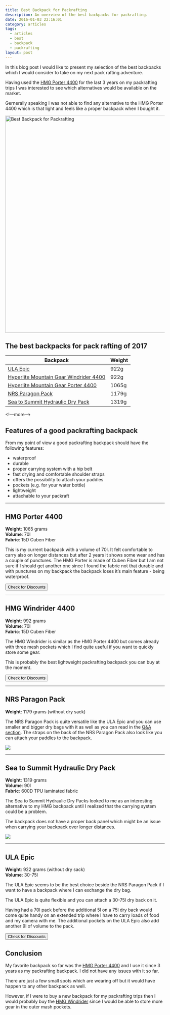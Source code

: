 ```yaml
---
title: Best Backpack for Packrafting
description: An overview of the best backpacks for packrafting.
date: 2016-01-03 22:16:01
category: articles
tags:
  - articles
  - best
  - backpack
  - packrafting
layout: post
---
```


In this blog post I would like to present my selection of the best backpacks which I would consider to take on my next pack rafting adventure.  

Having used the [HMG Porter 4400](http://www.hikeventures.com/gear-review-hmg-porter-4400-black/) for the last 3 years on my packrafting trips I was interested to see which alternatives would be available on the market.  

Gernerally speaking I was not able to find any alternative to the HMG Porter 4400 which is that light and feels like a proper backpack when I bought it.  

<a data-flickr-embed="true"  href="[https://www.flickr.com/photos/90204224@N07/14464273681/in/album-72157646473379013](https://www.flickr.com/photos/90204224@N07/14464273681/in/album-72157646473379013/)/" title="Best Backpack for Packrafting"><img src="[https://c2.staticflickr.com/4/3848/14464273681_0b2ab88e71_b.jpg](https://c2.staticflickr.com/4/3848/14464273681_0b2ab88e71_b.jpg)" width="1024" height="683" alt="Best Backpack for Packrafting"></a><script async src="//[embedr.flickr.com/assets/client-code.js](http://embedr.flickr.com/assets/client-code.js)" charset="utf-8"></script>

## The best backpacks for pack rafting of 2017

<div class="table-responsive">  
<table class="table table-hover table-bordered list_items">  
        <thead>  
             <tr>  
                <th>Backpack</th><th>Weight</th>  
             </tr>  
        </thead>  
        <tbody>  
            <tr>    
          <td><a href="[http://www.hikeventures.com/deals/#ULA+Epic](http://www.hikeventures.com/deals/#ULA+Epic)" target="_blank">ULA Epic</a></td><td>922g</td>    
        </tr>    
        <tr>    
          <td><a href="[http://www.hikeventures.com/deals/#windrider+4400](http://www.hikeventures.com/deals/#windrider+4400)" target="_blank">Hyperlite Mountain Gear Windrider 4400</a></td><td>922g</td>    
        </tr>    
        <tr>    
          <td><a href="[http://www.hikeventures.com/deals/#porter+4400](http://www.hikeventures.com/deals/#porter+4400)" target="_blank">Hyperlite Mountain Gear Porter 4400</a></td><td>1065g</td>    
        </tr>    
        <tr>    
          <td><a href="[http://amzn.to/2sruFN6](http://amzn.to/2sruFN6)" target="_blank" rel="nofollow">NRS Paragon Pack</a></td><td>1179g</td>    
        </tr>    
        <tr>    
          <td><a href="[http://amzn.to/2r8hMU5](http://amzn.to/2r8hMU5)" target="_blank" rel="nofollow">Sea to Summit Hydraulic Dry Pack</a></td><td>1319g</td>    
        </tr>    
</tbody>  
</table>  
</div>  

<!—more—>

## Features of a good packrafting backpack

From my point of view a good packrafting backpack should have the following features:  

* waterproof  
* durable  
* proper carrying system with a hip belt  
* fast drying and comfortable shoulder straps  
* offers the possibility to attach your paddles  
* pockets (e.g. for your water bottle)  
* lightweight  
* attachable to your packraft  

<hr>

## HMG Porter 4400

**Weight**: 1065 grams  
**Volume**: 70l  
**Fabric**: 15D Cuben Fiber  

This is my current backpack with a volume of 70l. It felt comfortable to carry also on longer distances but after 2 years it shows some wear and has a couple of punctures. The HMG Porter is made of Cuben Fiber but I am not sure if I should get another one since I found the fabric not that durable and with punctures on my backpack the backpack loses it’s main feature - being waterproof.  

<a href="/deals/#Porter+4400" target="_blank"><button type="button" class="btn btn-danger">Check for Discounts</button></a>  

<hr>

## HMG Windrider 4400

**Weight**: 992 grams  
**Volume**: 70l  
**Fabric**: 15D Cuben Fiber  

The HMG Windrider is similar as the HMG Porter 4400 but comes already with three mesh pockets which I find quite useful if you want to quickly store some gear.   

This is probably the best lightweight packrafting backpack you can buy at the moment.  

<a href="/deals/#windrider+4400" target="_blank"><button type="button" class="btn btn-danger">Check for Discounts</button></a>  

<hr>

## NRS Paragon Pack

**Weight**: 1179 grams (without dry sack)  

The NRS Paragon Pack is quite versatile like the ULA Epic and you can use smaller and bigger dry bags with it as well as you can read in the [Q&A section](http://www.nrs.com/product/2933/nrs-paragon-pack2). The straps on the back of the NRS Paragon Pack also look like you can attach your paddles to the backpack.  

<a href="[http://amzn.to/2sruFN6](http://amzn.to/2sruFN6)" target="_blank" rel="nofollow"><img src="[http://www.hikeventures.com/buy.gif](http://www.hikeventures.com/buy.gif)"></a>  

<hr>

## Sea to Summit Hydraulic Dry Pack

**Weight**: 1319 grams  
**Volume**: 90l  
**Fabric**: 600D TPU laminated fabric  

The Sea to Summit Hydraulic Dry Packs looked to me as an interesting alternative to my HMG backpack until I realized that the carrying system could be a problem.   

The backpack does not have a proper back panel which might be an issue when carrying your backpack over longer distances.  

<a href="[http://amzn.to/2r8hMU5](http://amzn.to/2r8hMU5)" target="_blank" rel="nofollow"><img src="[http://www.hikeventures.com/buy.gif](http://www.hikeventures.com/buy.gif)"></a>  

<hr>

## ULA Epic

**Weight**: 922 grams (without dry sack)  
**Volume**: 30-75l  

The ULA Epic seems to be the best choice beside the NRS Paragon Pack if I want to have a backpack where I can exchange the dry bag.   

The ULA Epic is quite flexible and you can attach a 30-75l dry back on it.   

Having had a 70l pack before the additional 5l on a 75l dry back would come quite handy on an extended trip where I have to carry loads of food and my camera with me. The additional pockets on the ULA Epic also add another 9l of volume to the pack.  

<a href="/deals/#ula+epic" target="_blank"><button type="button" class="btn btn-danger">Check for Discounts</button></a>

## Conclusion

My favorite backpack so far was the [HMG Porter 4400](https://www.hyperlitemountaingear.com/4400-porter.html) and I use it since 3 years as my packrafting backpack. I did not have any issues with it so far.   

There are just a few small spots which are wearing off but it would have happen to any other backpack as well.   

However, if I were to buy a new backpack for my packrafting trips then I would probably buy the [HMG Windrider](https://www.hyperlitemountaingear.com/4400-windrider.html) since I would be able to store more gear in the outer mash pockets.
